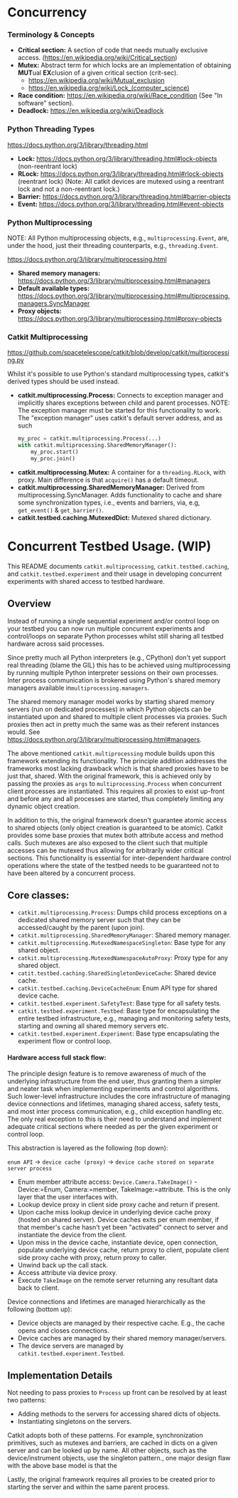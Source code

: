 # Concurrency


### Terminology & Concepts

 -  **Critical section:** A section of code that needs mutually exclusive access. (https://en.wikipedia.org/wiki/Critical_section)
 - **Mutex:** Abstract term for which locks are an implementation of obtaining **MUT**ual **EX**clusion of a given critical section (crit-sec).
   - https://en.wikipedia.org/wiki/Mutual_exclusion
   - https://en.wikipedia.org/wiki/Lock_(computer_science)
 - **Race condition:** https://en.wikipedia.org/wiki/Race_condition (See "In software" section).
 - **Deadlock:** https://en.wikipedia.org/wiki/Deadlock


### Python Threading Types

https://docs.python.org/3/library/threading.html

 - **Lock:** https://docs.python.org/3/library/threading.html#lock-objects (non-reentrant lock)
 - **RLock:** https://docs.python.org/3/library/threading.html#rlock-objects (reentrant lock)
  (Note: All catkit devices are mutexed using a reentrant lock and not a non-reentrant lock.)
 - **Barrier:** https://docs.python.org/3/library/threading.html#barrier-objects
 - **Event:** https://docs.python.org/3/library/threading.html#event-objects


### Python Multiprocessing

NOTE: All Python multiprocessing objects, e.g., ``multiprocessing.Event``, are, under the hood, just their threading
counterparts, e.g., ``threading.Event``.

https://docs.python.org/3/library/multiprocessing.html

 - **Shared memory managers:** https://docs.python.org/3/library/multiprocessing.html#managers
 - **Default available types:** https://docs.python.org/3/library/multiprocessing.html#multiprocessing.managers.SyncManager
 - **Proxy objects:** https://docs.python.org/3/library/multiprocessing.html#proxy-objects


### Catkit Multiprocessing

https://github.com/spacetelescope/catkit/blob/develop/catkit/multiprocessing.py

Whilst it's possible to use Python's standard multiprocessing types, catkit's derived types should be used instead.

 - **catkit.multiprocessing.Process:** Connects to exception manager and implicitly shares exceptions between child and
   parent processes. NOTE: The exception manager must be started for this functionality to work. The "exception manager"
   uses catkit's default server address, and as such
   ```python
   my_proc = catkit.multiprocessing.Process(...)
   with catkit.multiprocessing.SharedMemoryManager():
       my_proc.start()
       my_proc.join()
   ```
 - **catkit.multiprocessing.Mutex:** A container for a ``threading.RLock``, with proxy. Main difference is that
   ``acquire()`` has a default timeout.
 - **catkit.multiprocessing.SharedMemoryManager:** Derived from multiprocessing.SyncManager. Adds functionality to cache
   and share some synchronization types, i.e., events and barriers, via, e.g, ``get_event()`` & ``get_barrier()``.
 - **catkit.testbed.caching.MutexedDict:** Mutexed shared dictionary.


#  Concurrent Testbed Usage. (WIP)

This README documents ``catkit.multiprocessing``, ``catkit.testbed.caching``, and ``catkit.testbed.experiment`` and
their usage in developing concurrent experiments with shared access to testbed hardware.

## Overview

Instead of running a single sequential experiment and/or control loop on your testbed you can now run multiple
concurrent experiments and control/loops on separate Python processes whilst still sharing all testbed hardware across
said processes.

Since pretty much all Python interpreters (e.g., CPython) don't yet support real threading (blame the GIL) this has to
be achieved using multiprocessing by running multiple Python interpreter sessions on their own processes.
Inter process communication is brokered using Python's shared memory managers available in``multiprocessing.managers``.

The shared memory manager model works by starting shared memory servers (run on dedicated processes) in which Python
objects can be instantiated upon and shared to multiple client processes via proxies. Such proxies then act in
pretty much the same was as their referent instances would.
See https://docs.python.org/3/library/multiprocessing.html#managers.

The above mentioned ``catkit.multiprocessing`` module builds upon this framework extending its functionality.
The principle addition addresses the frameworks most lacking drawback which is that shared proxies have to be just that,
shared. With the original framework, this is achieved only by passing the proxies as ``args`` to
``multiprocessing.Process`` when concurrent client processes are instantiated.  This requires all proxies to exist
up-front and before any and all processes are started, thus completely limiting any dynamic object creation.

In addition to this, the original framework doesn't guarantee atomic access to shared objects (only object creation is
guaranteed to be atomic). Catkit provides some base proxies that mutex both attribute access and method calls. Such
mutexes are also exposed to the client such that multiple accesses can be mutexed thus allowing for arbitrarily wider
critical sections. This functionality is essential for inter-dependent hardware control operations where the state of
the testbed needs to be guaranteed not to have been altered by a concurrent process.


## Core classes:

* ``catkit.multiprocessing.Process``: Dumps child process exceptions on a dedicated shared memory server such that they
  can be accessed/caught by the parent (upon join).
* ``catkit.multiprocessing.SharedMemoryManager``: Shared memory manager.
* ``catkit.multiprocessing.MutexedNamespaceSingleton``: Base type for any shared object.
* ``catkit.multiprocessing.MutexedNamespaceAutoProxy``: Proxy type for any shared object.
* ``catit.testbed.caching.SharedSingletonDeviceCache``: Shared device cache.
* ``catkit.testbed.caching.DeviceCacheEnum``: Enum API type for shared device cache.
* ``catkit.testbed.experiment.SafetyTest``: Base type for all safety tests.
* ``catkit.testbed.experiment.Testbed``: Base type for encapsulating the entire testbed infrastructure, e.g.,
  managing and monitoring safety tests, starting and owning all shared memory servers etc.
* ``catkit.testbed.experiment.Experiment``: Base type encapsulating the experiment flow or control loop.

#### Hardware access full stack flow:

The principle design feature is to remove awareness of much of the underlying infrastructure from the end user, thus
granting them a simpler and neater task when implementing experiments and control algorithms. Such lower-level infrastructure
includes the core infrastructure of managing device connections and lifetimes, managing shared access, safety tests, and
most inter process communication, e.g., child exception handling etc. The only real exception to this is their need to
understand and implement adequate critical sections where needed as per the given experiment or control loop.

This abstraction is layered as the following (top down):

``enum API`` -> ``device cache (proxy)`` -> ``device cache stored on separate server process``

* Enum member attribute access: ``Device.Camera.TakeImage()`` - Device:=Enum, Camera:=member, TakeImage:=attribute. This
  is the only layer that the user interfaces with.
* Lookup device proxy in client side proxy cache and return if present.
* Upon cache miss lookup device in underlying device cache proxy (hosted on shared server). Device caches exits per enum
  member, if that member's cache hasn't yet been "activated" connect to server and instantiate the device from the
  client.
* Upon miss in the device cache, instantiate device, open connection, populate underlying device cache, return proxy to
  client, populate client side proxy cache with proxy, return proxy to caller.
* Unwind back up the call stack.
* Access attribute via device proxy.
* Execute ``TakeImage`` on the remote server returning any resultant data back to client.

Device connections and lifetimes are managed hierarchically as the following (bottom up):
* Device objects are managed by their respective cache. E.g., the cache opens and closes connections.
* Device caches are managed by their shared memory manager/servers.
* The device servers are managed by ``catkit.testbed.experiment.Testbed``.

## Implementation Details

Not needing to pass proxies to ``Process`` up front can be resolved by at least two patterns:
* Adding methods to the servers for accessing shared dicts of objects.
* Instantiating singletons on the servers.

Catkit adopts both of these patterns. For example, synchronization primitives, such as mutexes and barriers, are cached
in dicts on a given server and can be looked up by name.  All other objects, such as the
device/instrument objects, use the singleton pattern., one major design flaw with the above base model is that the

Lastly, the original framework requires all proxies to be created prior to starting the server and within the same
parent process.
